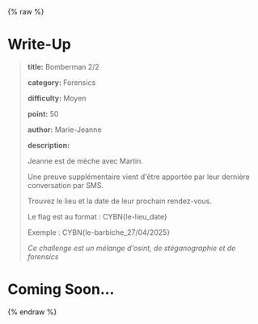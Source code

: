 
{% raw %}
# Write-Up
> **title:** Bomberman 2/2
>
> **category:** Forensics
>
> **difficulty:** Moyen
>
> **point:** 50
>
> **author:** Marie-Jeanne
>
> **description:**
>
> Jeanne est de mèche avec Martin.  
>
> Une preuve supplémentaire vient d'être apportée par leur dernière conversation par SMS.  
>
> Trouvez le lieu et la date de leur prochain rendez-vous.  
>
> Le flag est au format : CYBN{le-lieu_date}  
>
> Exemple : CYBN{le-barbiche_27/04/2025}  
>
> *Ce challenge est un mélange d'osint, de stéganographie et de forensics*
>
> 


# Coming Soon...

{% endraw %}
